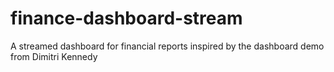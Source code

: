 # finance-dashboard-stream
A streamed dashboard for financial reports inspired by the dashboard demo from Dimitri Kennedy
